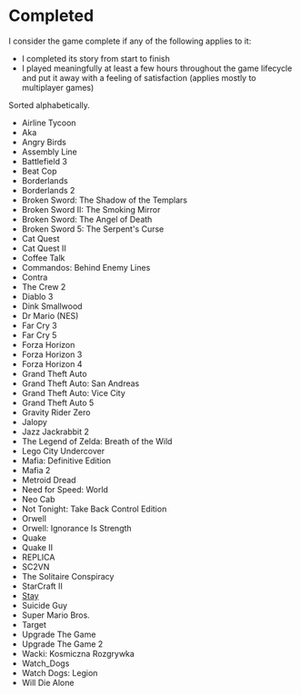 # Completed

I consider the game complete if any of the following applies to it:

- I completed its story from start to finish
- I played meaningfully at least a few hours throughout the game lifecycle and put it away with a feeling of satisfaction (applies mostly to multiplayer games)

Sorted alphabetically.

- Airline Tycoon
- Aka
- Angry Birds
- Assembly Line
- Battlefield 3
- Beat Cop
- Borderlands
- Borderlands 2
- Broken Sword: The Shadow of the Templars
- Broken Sword II: The Smoking Mirror
- Broken Sword: The Angel of Death
- Broken Sword 5: The Serpent's Curse
- Cat Quest
- Cat Quest II
- Coffee Talk
- Commandos: Behind Enemy Lines
- Contra
- The Crew 2
- Diablo 3
- Dink Smallwood
- Dr Mario (NES)
- Far Cry 3
- Far Cry 5
- Forza Horizon
- Forza Horizon 3
- Forza Horizon 4
- Grand Theft Auto
- Grand Theft Auto: San Andreas
- Grand Theft Auto: Vice City
- Grand Theft Auto 5
- Gravity Rider Zero
- Jalopy
- Jazz Jackrabbit 2
- The Legend of Zelda: Breath of the Wild
- Lego City Undercover
- Mafia: Definitive Edition
- Mafia 2
- Metroid Dread
- Need for Speed: World
- Neo Cab
- Not Tonight: Take Back Control Edition
- Orwell
- Orwell: Ignorance Is Strength
- Quake
- Quake II
- REPLICA
- SC2VN
- The Solitaire Conspiracy
- StarCraft II
- [Stay](../titles/stay.md)
- Suicide Guy
- Super Mario Bros.
- Target
- Upgrade The Game
- Upgrade The Game 2
- Wacki: Kosmiczna Rozgrywka
- Watch_Dogs
- Watch Dogs: Legion
- Will Die Alone
